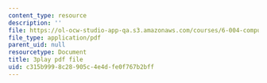 ```yaml
---
content_type: resource
description: ''
file: https://ol-ocw-studio-app-qa.s3.amazonaws.com/courses/6-004-computation-structures-spring-2017/c315b9998c28905c4e4dfe0f767b2bff_B7F6vh_plHw.pdf
file_type: application/pdf
parent_uid: null
resourcetype: Document
title: 3play pdf file
uid: c315b999-8c28-905c-4e4d-fe0f767b2bff
---
```


